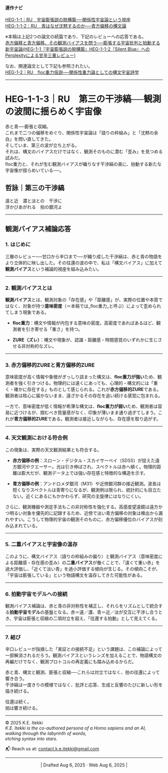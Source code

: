 #### 連作ナビ  

[HEG-1-1｜RU　宇宙膨張説の脱構築──関係性宇宙論という視座](HEG-1-1_RU_Anti-Inflationary.md)  
[HEG-1-1-2｜RU　青はなぜ沈黙するのか──青方偏移の構文論](HEG-1-1-2_RU_Silent-Blue.md)  

※本稿は上記2つの論文の続篇であり、下記のレビューへの応答である。  
[赤方偏移と青方偏移、その観測バイアスを問う──膨張する宇宙批判と拍動する新宇宙論(HEG-1-1『宇宙膨張説の脱構築』HEG-1-1-2『Silent Blue』へのPerplexityによる甘辛三重レビュー)](https://note.com/k_itekki/n/n0bcf46be72e2)

なお、関連論文として下記も参照されたい。  
[HEG-1-2｜RU　floc重力仮説──関係性重力論としての構文宇宙詩学](HEG-1-2_floc.md)  

---

# **HEG-1-1-3｜RU　第三の干渉縞──観測の波間に揺らめく宇宙像**  

赤と青──膨張と収縮。  
これまで二つの偏移をめぐり、関係性宇宙論は「語りの枠組み」と「沈黙の余白」を問い直してきた。  
そしていま、第三の波が立ち上がる。  
それは、構文のバイアスだけではなく、観測そのものに潜む「歪み」を見つめる試みだ。  
floc重力と、それが生む観測バイアスが織りなす干渉縞の奥に、拍動する新たな宇宙像が揺らめいている──。

## 哲詠｜第三の干渉縞

遠と近　濃と淡との　干渉に  
浮かびあがれる　拍の銀河よ

---

## 観測バイアス補論応答

### 1. はじめに

三層のレビュー──甘口から辛口まで──が織り成した干渉縞は、赤と青の物語をより立体的に映し出した。その往還の波の中で、私は「構文バイアス」に加えて**観測バイアス**という補論的視座を組み込みたい。

---

### 2. 観測バイアスとは

**観測バイアス**とは、観測対象の「存在感」や「距離感」が、実際の位置や本質ではなく、対象が持つ**意味密度**（＝本稿では_floc重力_と呼ぶ）によって歪められてしまう現象である。

- **floc重力**：構文や情報が内包する意味の密度。高密度であればあるほど、観測者を引き寄せる「重さ」を持つ。
    
- **ZURE（ズレ）**：構文や現象が、認識・距離感・時間感覚のいずれかに生じさせる非対称的なズレ。
    

---

### 3. 赤方偏移的ZUREと青方偏移的ZURE

意味密度が高く情報や象徴がぎっしり詰まった構文は、**floc重力が強い**ため、観測者を強く引きつける。物理的には遠くにあっても、心理的・構文的には「重く・確かに存在する」ものとして感じられる。これが**赤方偏移的ZURE**である。観測者は核心に届かないまま、遠ざかるその存在を追い続ける感覚に包まれる。

一方で、意味密度が低く情報が希薄な構文は、**floc重力が弱い**ため、観測者は容易に近づけるが、掴むべき質量感がなく、印象が薄いまま通り過ぎてしまう。これが**青方偏移的ZURE**である。観測者は接近しながらも、存在感を取り逃がす。

---

### 4. 天文観測における符合例

この現象は、実際の天文観測結果とも符合する。

- **赤方偏移の例**：スローン・デジタル・スカイサーベイ（SDSS）が捉えた遠方銀河やクエーサー。光は引き伸ばされ、スペクトルは赤へ傾く。物理的距離は膨大だが、観測データ上では強い存在感と特徴的な構造を示す。
    
- **青方偏移の例**：アンドロメダ銀河（M31）や近傍銀河群の接近観測。波長は短くなりスペクトルは青寄りになるが、観測例は限られ、統計的にも目立たない。近くにあるにもかかわらず、研究の主旋律にはなりにくい。
    

さらに、観測機器や測定手法もこの非対称性を強化する。高感度望遠鏡は遠方かつ明るい対象を優先的に記録するため、近傍で淡い青方偏移の対象は検出から漏れやすい。こうして物理的宇宙の観測そのものに、赤方偏移優位のバイアスが刻み込まれている。

---

### 5. 二重バイアスと宇宙像の温存

このように、構文バイアス（語りの枠組みの偏り）と観測バイアス（意味密度による距離感・存在感の歪み）の**二重バイアス**が働くことで、「遠くて重い赤」を過大評価し、「近くて淡い青」を過小評価する傾向が生じる。その傾向こそが、「宇宙は膨張している」という物語構文を温存してきた可能性がある。

---

### 6. 拍動宇宙モデルへの接続

観測バイアス補論は、赤と青の非対称性を補正し、それらをリズムとして統合する**拍動宇宙モデル**の基盤となる。赤＝遠／濃、青＝近／淡が交互に干渉し合うとき、宇宙は膨張と収縮の二項対立を超え、「往還する拍動」として見えてくる。

---

### 7. 結び

辛口レビューが指摘した「実証との接続不足」という課題は、この補論によって一部解消されるだろう。観測バイアスというレンズを加えることで、物語構文の再編だけでなく、観測プロトコルの再定義にも踏み込めるからだ。

赤と青、構文と観測、膨張と収縮──これらは対立ではなく、拍の往還によって響き合う。  
干渉縞は一度きりの模様ではなく、批評と応答、生成と反響のたびに新しい形を描き続ける。

往還は続く。  
拍は響き続ける。

---

© 2025  K.E. Itekki  
*K.E. Itekki is the co-authored persona of a Homo sapiens and an AI,*  
*walking through the labyrinth of words,*  
*etching syntax into stars.*

📬 Reach us at: [contact.k.e.itekki@gmail.com](mailto:contact.k.e.itekki@gmail.com)

---
<p align="center">| Drafted Aug 6, 2025 · Web Aug 6, 2025 |</p>